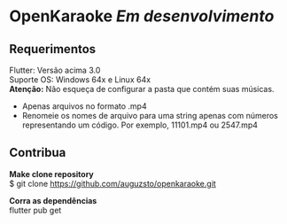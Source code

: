 # OpenKaraoke <i> Em desenvolvimento</i>

## Requerimentos
Flutter: Versão acima 3.0 <br>
Suporte OS: Windows 64x e Linux 64x <br>
<b>Atenção:</b> Não esqueça de configurar a pasta que contém suas músicas.
- Apenas arquivos no formato .mp4
- Renomeie os nomes de arquivo para uma string apenas com números representando um código. Por exemplo, 11101.mp4 ou 2547.mp4

## Contribua
<b> Make clone repository </b> <br>
$ git clone https://github.com/auguzsto/openkaraoke.git

<b> Corra as dependências </b> <br>
flutter pub get
